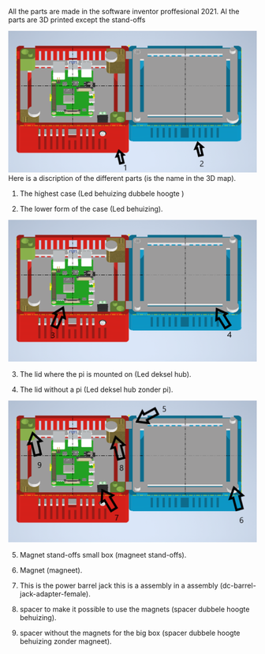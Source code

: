 All the parts are made in the software inventor proffesional 2021. Al the parts are 3D printed except the stand-offs 





![case](../Images/3D%20README_2.PNG)
Here is a discription of the different parts (is the name in the 3D map).
1. The highest case (Led behuizing dubbele hoogte )

2. The lower form of the case (Led behuizing).

![case](../Images/3D%20README_3.PNG)

3. The lid where the pi is mounted on (Led deksel hub).

4. The lid without a pi (Led deksel hub zonder pi).

![case](../Images/3D%20README_4.PNG)

5. Magnet stand-offs small box (magneet stand-offs).

6. Magnet (magneet).

7. This is the power barrel jack this is a assembly in a assembly (dc-barrel-jack-adapter-female).

8. spacer to make it possible to use the magnets (spacer dubbele hoogte behuizing).

9. spacer without the magnets for the big box (spacer dubbele hoogte behuizing zonder magneet).


